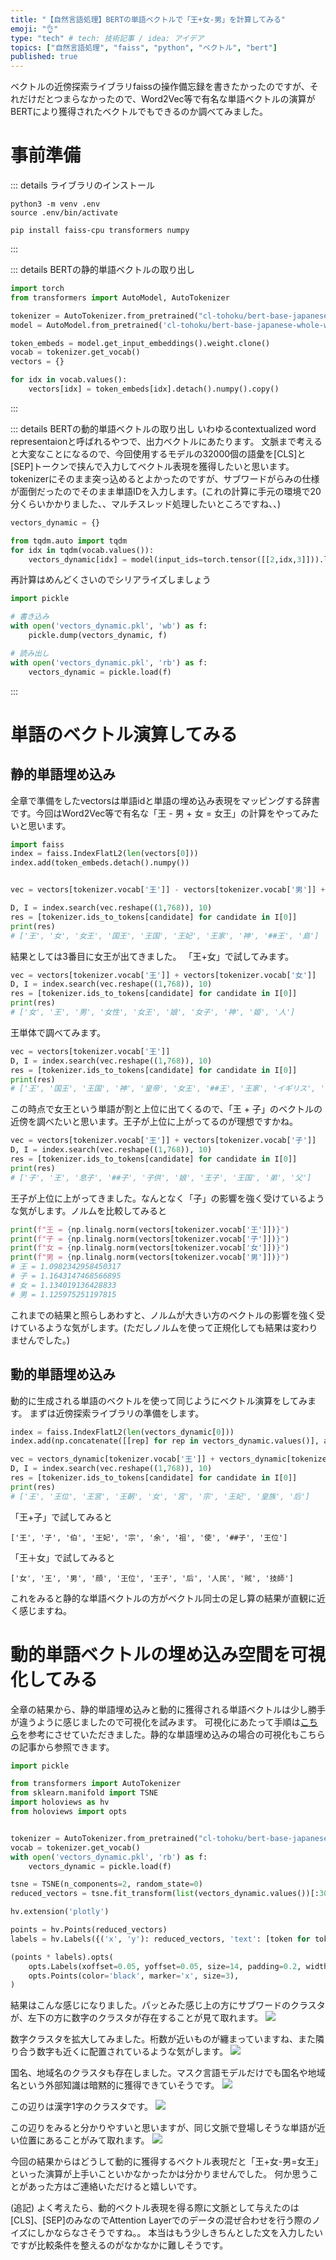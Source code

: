 ```yaml
---
title: "【自然言語処理】BERTの単語ベクトルで「王+女-男」を計算してみる"
emoji: "👌"
type: "tech" # tech: 技術記事 / idea: アイデア
topics: ["自然言語処理", "faiss", "python", "ベクトル", "bert"]
published: true
---
```


ベクトルの近傍探索ライブラリfaissの操作備忘録を書きたかったのですが、それだけだとつまらなかったので、Word2Vec等で有名な単語ベクトルの演算がBERTにより獲得されたベクトルでもできるのか調べてみました。

# 事前準備

::: details ライブラリのインストール
```shell
python3 -m venv .env
source .env/bin/activate

pip install faiss-cpu transformers numpy
```
:::

::: details BERTの静的単語ベクトルの取り出し
```python
import torch
from transformers import AutoModel, AutoTokenizer

tokenizer = AutoTokenizer.from_pretrained("cl-tohoku/bert-base-japanese-whole-word-masking")
model = AutoModel.from_pretrained('cl-tohoku/bert-base-japanese-whole-word-masking')

token_embeds = model.get_input_embeddings().weight.clone()
vocab = tokenizer.get_vocab()
vectors = {}

for idx in vocab.values():
    vectors[idx] = token_embeds[idx].detach().numpy().copy()
```
:::

::: details BERTの動的単語ベクトルの取り出し
いわゆるcontextualized word representaionと呼ばれるやつで、出力ベクトルにあたります。
文脈まで考えると大変なことになるので、今回使用するモデルの32000個の語彙を[CLS]と[SEP]トークンで挟んで入力してベクトル表現を獲得したいと思います。tokenizerにそのまま突っ込めるとよかったのですが、サブワードがらみの仕様が面倒だったのでそのまま単語IDを入力します。(これの計算に手元の環境で20分くらいかかりました、、マルチスレッド処理したいところですね、、)
```python
vectors_dynamic = {}

from tqdm.auto import tqdm
for idx in tqdm(vocab.values()):
    vectors_dynamic[idx] = model(input_ids=torch.tensor([[2,idx,3]])).last_hidden_state.squeeze(0)[1].detach().numpy().copy()
```
再計算はめんどくさいのでシリアライズしましょう
```python
import pickle

# 書き込み
with open('vectors_dynamic.pkl', 'wb') as f:
    pickle.dump(vectors_dynamic, f)

# 読み出し
with open('vectors_dynamic.pkl', 'rb') as f:
    vectors_dynamic = pickle.load(f) 
```

:::

# 単語のベクトル演算してみる

## 静的単語埋め込み
全章で準備をしたvectorsは単語idと単語の埋め込み表現をマッピングする辞書です。今回はWord2Vec等で有名な「王 - 男 + 女 = 女王」の計算をやってみたいと思います。
```python
import faiss
index = faiss.IndexFlatL2(len(vectors[0]))
index.add(token_embeds.detach().numpy())


vec = vectors[tokenizer.vocab['王']] - vectors[tokenizer.vocab['男']] + vectors[tokenizer.vocab['女']]

D, I = index.search(vec.reshape((1,768)), 10)
res = [tokenizer.ids_to_tokens[candidate] for candidate in I[0]]
print(res)
# ['王', '女', '女王', '国王', '王国', '王妃', '王家', '神', '##王', '島']
```
結果としては3番目に女王が出てきました。
「王+女」で試してみます。
```python
vec = vectors[tokenizer.vocab['王']] + vectors[tokenizer.vocab['女']]
D, I = index.search(vec.reshape((1,768)), 10)
res = [tokenizer.ids_to_tokens[candidate] for candidate in I[0]]
print(res)
# ['女', '王', '男', '女性', '女王', '娘', '女子', '神', '姫', '人']
```
王単体で調べてみます。
```python
vec = vectors[tokenizer.vocab['王']]
D, I = index.search(vec.reshape((1,768)), 10)
res = [tokenizer.ids_to_tokens[candidate] for candidate in I[0]]
print(res)
# ['王', '国王', '王国', '神', '皇帝', '女王', '##王', '王家', 'イギリス', '島']
```
この時点で女王という単語が割と上位に出てくるので、「王 + 子」のベクトルの近傍を調べたいと思います。王子が上位に上がってるのが理想ですかね。
```python
vec = vectors[tokenizer.vocab['王']] + vectors[tokenizer.vocab['子']]
D, I = index.search(vec.reshape((1,768)), 10)
res = [tokenizer.ids_to_tokens[candidate] for candidate in I[0]]
print(res)
# ['子', '王', '息子', '##子', '子供', '娘', '王子', '王国', '弟', '父']
```
王子が上位に上がってきました。なんとなく「子」の影響を強く受けているような気がします。ノルムを比較してみると
```python
print(f"王 = {np.linalg.norm(vectors[tokenizer.vocab['王']])}")
print(f"子 = {np.linalg.norm(vectors[tokenizer.vocab['子']])}")
print(f"女 = {np.linalg.norm(vectors[tokenizer.vocab['女']])}")
print(f"男 = {np.linalg.norm(vectors[tokenizer.vocab['男']])}")
# 王 = 1.0982342958450317
# 子 = 1.1643147468566895
# 女 = 1.134019136428833
# 男 = 1.125975251197815
```
これまでの結果と照らしあわすと、ノルムが大きい方のベクトルの影響を強く受けているような気がします。(ただしノルムを使って正規化しても結果は変わりませんでした。)

## 動的単語埋め込み
動的に生成される単語のベクトルを使って同じようにベクトル演算をしてみます。
まずは近傍探索ライブラリの準備をします。
```python
index = faiss.IndexFlatL2(len(vectors_dynamic[0]))
index.add(np.concatenate([[rep] for rep in vectors_dynamic.values()], axis=0))
```

```python
vec = vectors_dynamic[tokenizer.vocab['王']] + vectors_dynamic[tokenizer.vocab['女']] - vectors_dynamic[tokenizer.vocab['男']]
D, I = index.search(vec.reshape((1,768)), 10)
res = [tokenizer.ids_to_tokens[candidate] for candidate in I[0]]
print(res)
# ['王', '王位', '王宮', '王朝', '女', '宮', '宗', '王妃', '皇族', '后']
```

「王+子」で試してみると
```
['王', '子', '伯', '王妃', '宗', '余', '祖', '使', '##子', '王位']
```
「王＋女」で試してみると
```
['女', '王', '男', '顔', '王位', '王子', '后', '人民', '賊', '技師']
```
これをみると静的な単語ベクトルの方がベクトル同士の足し算の結果が直観に近く感じますね。

# 動的単語ベクトルの埋め込み空間を可視化してみる
全章の結果から、静的単語埋め込みと動的に獲得される単語ベクトルは少し勝手が違うように感じましたので可視化を試みます。
可視化にあたって手順は[こちら](https://zenn.dev/hpp/articles/d347bcb7ed0fc0)を参考にさせていただきました。静的な単語埋め込みの場合の可視化もこちらの記事から参照できます。

```python
import pickle

from transformers import AutoTokenizer
from sklearn.manifold import TSNE
import holoviews as hv
from holoviews import opts


tokenizer = AutoTokenizer.from_pretrained("cl-tohoku/bert-base-japanese-whole-word-masking")
vocab = tokenizer.get_vocab()
with open('vectors_dynamic.pkl', 'rb') as f:
    vectors_dynamic = pickle.load(f) 

tsne = TSNE(n_components=2, random_state=0)
reduced_vectors = tsne.fit_transform(list(vectors_dynamic.values())[:3000])

hv.extension('plotly')

points = hv.Points(reduced_vectors)
labels = hv.Labels({('x', 'y'): reduced_vectors, 'text': [token for token, _ in zip(vocab, reduced_vectors)]}, ['x', 'y'], 'text')

(points * labels).opts(
    opts.Labels(xoffset=0.05, yoffset=0.05, size=14, padding=0.2, width=1500, height=1000),
    opts.Points(color='black', marker='x', size=3),
)
```

結果はこんな感じになりました。パッとみた感じ上の方にサブワードのクラスタが、左下の方に数字のクラスタが存在することが見て取れます。
![](https://storage.googleapis.com/zenn-user-upload/e422ca65c9b1-20220706.png)

数字クラスタを拡大してみました。桁数が近いものが纏まっていますね、また隣り合う数字も近くに配置されているような気がします。
![](https://storage.googleapis.com/zenn-user-upload/abc130a16022-20220706.png)

国名、地域名のクラスタも存在しました。マスク言語モデルだけでも国名や地域名という外部知識は暗黙的に獲得できていそうです。
![](https://storage.googleapis.com/zenn-user-upload/7bfdabadbc87-20220706.png)

この辺りは漢字1字のクラスタです。
![](https://storage.googleapis.com/zenn-user-upload/b27391cd56ce-20220706.png)

この辺りをみると分かりやすいと思いますが、同じ文脈で登場しそうな単語が近い位置にあることがみて取れます。
![](https://storage.googleapis.com/zenn-user-upload/65d59931e074-20220706.png)

今回の結果からはどうして動的に獲得するベクトル表現だと「王+女-男=女王」といった演算が上手いこといかなかったかは分かりませんでした。
何か思うことがあった方はご連絡いただけると嬉しいです。

(追記)
よく考えたら、動的ベクトル表現を得る際に文脈として与えたのは[CLS]、[SEP]のみなのでAttention Layerでのデータの混ぜ合わせを行う際のノイズにしかならなさそうですね。。
本当はもう少しきちんとした文を入力したいですが比較条件を整えるのがなかなかに難しそうです。